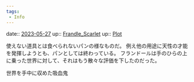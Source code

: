 ```yaml
---
tags:
 - Info
---
```


date:: [2023-05-27](/Daily_Note/2023-05-27.md)
up:: [Frandle_Scarlet](Bar/Novel/Touhou_Project/Frandle_Scarlet.md)
up:: [Plot](Bar/Novel/Chaos/Plot.md)

使えない道具とは食べられないパンの様なものだ。
例え他の用途に天性の才能を発揮しようとも、パンとしては終わっている。
フランドールは手のひらの上に乗った世界に対して、それはもう散々な評価を下したのだった。

世界を手中に収めた吸血鬼